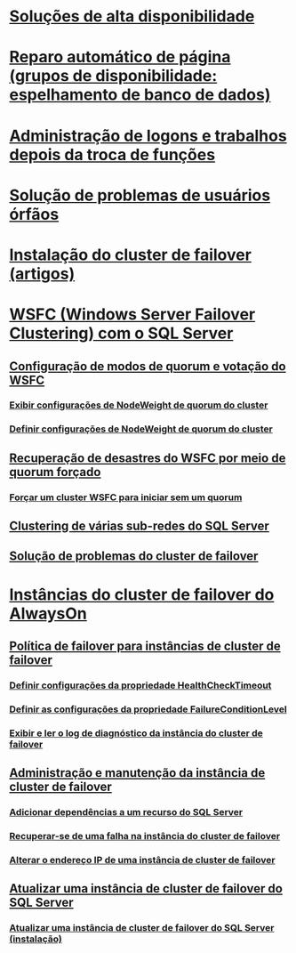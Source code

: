 # [Soluções de alta disponibilidade](high-availability-solutions-sql-server.md)  
# [Reparo automático de página (grupos de disponibilidade: espelhamento de banco de dados)](automatic-page-repair-availability-groups-database-mirroring.md)  
# [Administração de logons e trabalhos depois da troca de funções](management-of-logins-and-jobs-after-role-switching-sql-server.md)  
# [Solução de problemas de usuários órfãos](troubleshoot-orphaned-users-sql-server.md)  

# [Instalação do cluster de failover (artigos)](install/TOC.md)  

# [WSFC (Windows Server Failover Clustering) com o SQL Server](windows/windows-server-failover-clustering-wsfc-with-sql-server.md)  
## [Configuração de modos de quorum e votação do WSFC](windows/wsfc-quorum-modes-and-voting-configuration-sql-server.md)  
### [Exibir configurações de NodeWeight de quorum do cluster](windows/view-cluster-quorum-nodeweight-settings.md)  
### [Definir configurações de NodeWeight de quorum do cluster](windows/configure-cluster-quorum-nodeweight-settings.md)  
## [Recuperação de desastres do WSFC por meio de quorum forçado](windows/wsfc-disaster-recovery-through-forced-quorum-sql-server.md)  
### [Forçar um cluster WSFC para iniciar sem um quorum](windows/force-a-wsfc-cluster-to-start-without-a-quorum.md)  
## [Clustering de várias sub-redes do SQL Server](windows/sql-server-multi-subnet-clustering-sql-server.md)  
## [Solução de problemas do cluster de failover](windows/failover-cluster-troubleshooting.md)  

# [Instâncias do cluster de failover do AlwaysOn](windows/always-on-failover-cluster-instances-sql-server.md)  
## [Política de failover para instâncias de cluster de failover](windows/failover-policy-for-failover-cluster-instances.md)  
### [Definir configurações da propriedade HealthCheckTimeout](windows/configure-healthchecktimeout-property-settings.md)  
### [Definir as configurações da propriedade FailureConditionLevel](windows/configure-failureconditionlevel-property-settings.md)  
### [Exibir e ler o log de diagnóstico da instância do cluster de failover](windows/view-and-read-failover-cluster-instance-diagnostics-log.md)  
## [Administração e manutenção da instância de cluster de failover](windows/failover-cluster-instance-administration-and-maintenance.md)  
### [Adicionar dependências a um recurso do SQL Server](windows/add-dependencies-to-a-sql-server-resource.md)  
### [Recuperar-se de uma falha na instância do cluster de failover](windows/recover-from-failover-cluster-instance-failure.md)  
### [Alterar o endereço IP de uma instância de cluster de failover](windows/change-the-ip-address-of-a-failover-cluster-instance.md)  
## [Atualizar uma instância de cluster de failover do SQL Server](windows/upgrade-a-sql-server-failover-cluster-instance.md)  
### [Atualizar uma instância de cluster de failover do SQL Server (instalação)](windows/upgrade-a-sql-server-failover-cluster-instance-setup.md)
